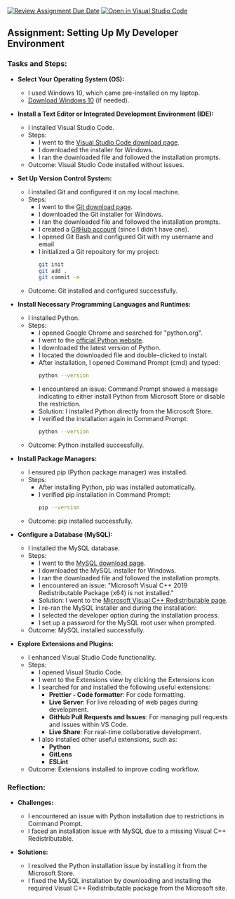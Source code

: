 [![Review Assignment Due Date](https://classroom.github.com/assets/deadline-readme-button-24ddc0f5d75046c5622901739e7c5dd533143b0c8e959d652212380cedb1ea36.svg)](https://classroom.github.com/a/vbnbTt5m)
[![Open in Visual Studio Code](https://classroom.github.com/assets/open-in-vscode-718a45dd9cf7e7f842a935f5ebbe5719a5e09af4491e668f4dbf3b35d5cca122.svg)](https://classroom.github.com/online_ide?assignment_repo_id=15236604&assignment_repo_type=AssignmentRepo)

## Assignment: Setting Up My Developer Environment

### Tasks and Steps:

- **Select Your Operating System (OS):**

  - I used Windows 10, which came pre-installed on my laptop.
  - [Download Windows 10](https://www.microsoft.com/software-download/windows10) (if needed).

- **Install a Text Editor or Integrated Development Environment (IDE):**

  - I installed Visual Studio Code.
  - Steps:
    - I went to the [Visual Studio Code download page](https://code.visualstudio.com/Download).
    - I downloaded the installer for Windows.
    - I ran the downloaded file and followed the installation prompts.
  - Outcome: Visual Studio Code installed without issues.

- **Set Up Version Control System:**

  - I installed Git and configured it on my local machine.
  - Steps:
    - I went to the [Git download page](https://git-scm.com/).
    - I downloaded the Git installer for Windows.
    - I ran the downloaded file and followed the installation prompts.
    - I created a [GitHub account](https://github.com) (since I didn’t have one).
    - I opened Git Bash and configured Git with my username and email
    - I initialized a Git repository for my project:
      ```bash
      git init
      git add .
      git commit -m
      ```
  - Outcome: Git installed and configured successfully.

- **Install Necessary Programming Languages and Runtimes:**

  - I installed Python.
  - Steps:
    - I opened Google Chrome and searched for "python.org".
    - I went to the [official Python website](https://www.python.org/).
    - I downloaded the latest version of Python.
    - I located the downloaded file and double-clicked to install.
    - After installation, I opened Command Prompt (cmd) and typed:
      ```bash
      python --version
      ```
    - I encountered an issue: Command Prompt showed a message indicating to either install Python from Microsoft Store or disable the restriction.
    - Solution: I installed Python directly from the Microsoft Store.
    - I verified the installation again in Command Prompt:
      ```bash
      python --version
      ```
  - Outcome: Python installed successfully.

- **Install Package Managers:**

  - I ensured pip (Python package manager) was installed.
  - Steps:
    - After installing Python, pip was installed automatically.
    - I verified pip installation in Command Prompt:
      ```bash
      pip --version
      ```
  - Outcome: pip installed successfully.

- **Configure a Database (MySQL):**

  - I installed the MySQL database.
  - Steps:
    - I went to the [MySQL download page](https://dev.mysql.com/downloads/windows/installer/5.7.html).
    - I downloaded the MySQL installer for Windows.
    - I ran the downloaded file and followed the installation prompts.
    - I encountered an issue: "Microsoft Visual C++ 2019 Redistributable Package (x64) is not installed."
    - Solution: I went to the [Microsoft Visual C++ Redistributable page](https://aka.ms/vs/16/release/vc_redist.x64.exe).
    - I re-ran the MySQL installer and during the installation:
    - I selected the developer option during the installation process.
    - I set up a password for the MySQL root user when prompted.
  - Outcome: MySQL installed successfully.

- **Explore Extensions and Plugins:**
  - I enhanced Visual Studio Code functionality.
  - Steps:
    - I opened Visual Studio Code.
    - I went to the Extensions view by clicking the Extensions icon
    - I searched for and installed the following useful extensions:
      - **Prettier - Code formatter**: For code formatting.
      - **Live Server**: For live reloading of web pages during development.
      - **GitHub Pull Requests and Issues**: For managing pull requests and issues within VS Code.
      - **Live Share**: For real-time collaborative development.
    - I also installed other useful extensions, such as:
      - **Python**
      - **GitLens**
      - **ESLint**
  - Outcome: Extensions installed to improve coding workflow.

### Reflection:

- **Challenges:**

  - I encountered an issue with Python installation due to restrictions in Command Prompt.
  - I faced an installation issue with MySQL due to a missing Visual C++ Redistributable.

- **Solutions:**
  - I resolved the Python installation issue by installing it from the Microsoft Store.
  - I fixed the MySQL installation by downloading and installing the required Visual C++ Redistributable package from the Microsoft site.
